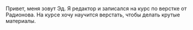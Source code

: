 Привет, меня зовут Эд.
Я редактор и записался на курс по верстке от Радионова.
На курсе хочу научится верстать, чтобы делать крутые материалы.